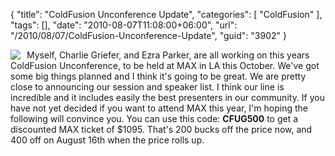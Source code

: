 {
	"title": "ColdFusion Unconference Update",
	"categories": [
		"ColdFusion"
	],
	"tags": [],
	"date": "2010-08-07T11:08:00+06:00",
	"url": "/2010/08/07/ColdFusion-Unconference-Update",
	"guid": "3902"
}

<img src="http://static.raymondcamden.com/images/cfjedi/cfguy.png" align="left" style="margin-right: 10px"/> Myself, Charlie Griefer, and Ezra Parker, are all working on this years ColdFusion Unconference, to be held at MAX in LA this October. We've got some big things planned and I think it's going to be great. We are pretty close to announcing our session and speaker list. I think our line is incredible and it includes easily the best presenters in our community. If you have not yet decided if you want to attend MAX this year, I'm hoping the following will convince you. You can use this code: <b>CFUG500</b> to get a discounted MAX ticket of $1095. That's 200 bucks off the price now, and 400 off on August 16th when the price rolls up. 

<br clear="left">